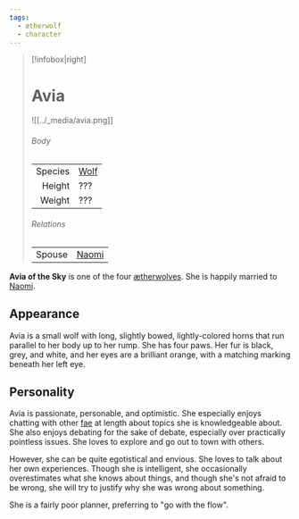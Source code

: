 ```yaml
---
tags:
  - ætherwolf
  - character
---
```

> [!infobox|right]
> # Avia
> ![[../_media/avia.png]]
> ###### Body
> |  |  |
> | ---: | ---- |
> | Species | [Wolf](<../Species/Wolf.md>) |
> | Height | ??? |
> | Weight | ??? |
> ###### Relations
> |  |  |
> | ---: | ---- |
> | Spouse | [Naomi](<./Naomi.md>) |

**Avia of the Sky** is one of the four [ætherwolves](<../Species/Wolf.md#Ætherwolf>). She is happily married to [Naomi](<./Naomi.md>).

## Appearance
Avia is a small wolf with long, slightly bowed, lightly-colored horns that run parallel to her body up to her rump. She has four paws. Her fur is black, grey, and white, and her eyes are a brilliant orange, with a matching marking beneath her left eye.

## Personality
Avia is passionate, personable, and optimistic. She especially enjoys chatting with other [fae](<../Fae.md>) at length about topics she is knowledgeable about. She also enjoys debating for the sake of debate, especially over practically pointless issues. She loves to explore and go out to town with others.

However, she can be quite egotistical and envious. She loves to talk about her own experiences. Though she is intelligent, she occasionally overestimates what she knows about things, and though she's not afraid to be wrong, she will try to justify why she was wrong about something.

She is a fairly poor planner, preferring to "go with the flow".
